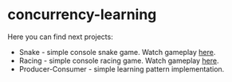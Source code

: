 # concurrency-learning
Here you can find next projects:
- Snake - simple console snake game. Watch gameplay [here](https://youtu.be/sHbHRybDQI0).
- Racing - simple console racing game. Watch gameplay [here](https://youtu.be/lDOnW5qUFiU). 
- Producer-Consumer - simple learning pattern implementation.

